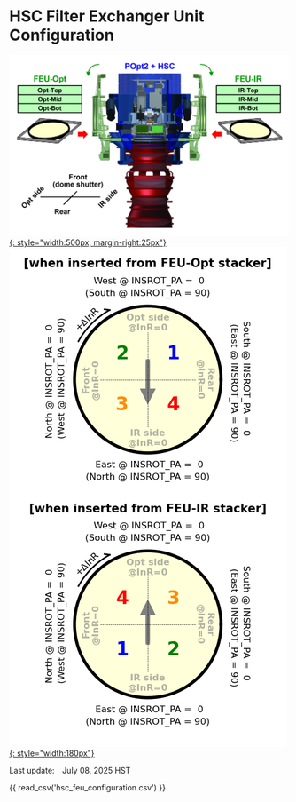 # HSC Filter Exchanger Unit Configuration

[![HSC Filter Exchanger Unit](./fig_hsc-feu.png){: style="width:500px; margin-right:25px"}](./fig_hsc-feu.png)
[![HSC filter direction](./fig_hsc_filter.png){: style="width:180px"}](./fig_hsc_filter.png)

Last update:&emsp;July 08, 2025 HST

{{ read_csv('hsc_feu_configuration.csv') }}